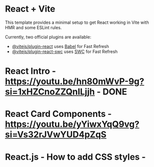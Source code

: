 # React + Vite

This template provides a minimal setup to get React working in Vite with HMR and some ESLint rules.

Currently, two official plugins are available:

-   [@vitejs/plugin-react](https://github.com/vitejs/vite-plugin-react/blob/main/packages/plugin-react/README.md) uses [Babel](https://babeljs.io/) for Fast Refresh
-   [@vitejs/plugin-react-swc](https://github.com/vitejs/vite-plugin-react-swc) uses [SWC](https://swc.rs/) for Fast Refresh

# React Intro - https://youtu.be/hn80mWvP-9g?si=1xHZCnoZZQnILjjh - DONE

# React Card Components - https://youtu.be/yYiwxYqQ9vg?si=Vs32rJVwYUD4pZqS

# React.js - How to add CSS styles -
